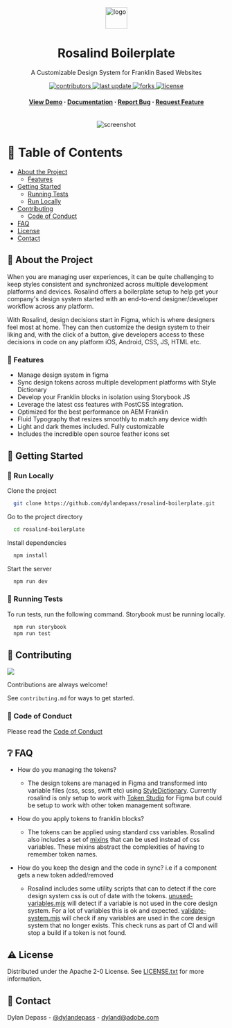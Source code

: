 <div align="center">

  <img src="https://i.imgur.com/KXoW4Em.png" alt="logo" width="50" height="auto" />
  <h1>Rosalind Boilerplate</h1>
  
  <p>
    A Customizable Design System for Franklin Based Websites 
  </p>
  
<!-- Badges -->
<p>
  <a href="https://github.com/Louis3797/awesome-readme-template/graphs/contributors">
    <img src="https://img.shields.io/github/contributors/dylandepass/rosalind-boilerplate" alt="contributors" />
  </a>
  <a href="">
    <img src="https://img.shields.io/github/last-commit/dylandepass/rosalind-boilerplate" alt="last update" />
  </a>
  <a href="https://github.com/Louis3797/awesome-readme-template/network/members">
    <img src="https://img.shields.io/github/forks/dylandepass/rosalind-boilerplate" alt="forks" />
  </a>
  <a href="https://github.com/Louis3797/awesome-readme-template/blob/master/LICENSE">
    <img src="https://img.shields.io/github/license/dylandepass/rosalind-boilerplate" alt="license" />
  </a>
</p>
   
<h4>
    <a href="https://main--rosalind-boilerplate--dylandepass.hlx.live/">View Demo</a>
  <span> · </span>
    <a href="https://dylandepass.github.io/rosalind-boilerplate/?path=/docs/introduction--docs">Documentation</a>
  <span> · </span>
    <a href="https://github.com/dylandepass/rosalind-boilerplate/issues/">Report Bug</a>
  <span> · </span>
    <a href="https://github.com/dylandepass/rosalind-boilerplate/issues/">Request Feature</a>
  </h4>
</div>

<br />

<div align="center"> 
  <img src="https://i.imgur.com/M4Iqceh.png" alt="screenshot" />
</div>

<!-- Table of Contents -->
# :notebook_with_decorative_cover: Table of Contents

- [About the Project](#star2-about-the-project)
  * [Features](#dart-features)
- [Getting Started](#toolbox-getting-started)
  * [Running Tests](#test_tube-running-tests)
  * [Run Locally](#running-run-locally)
- [Contributing](#wave-contributing)
  * [Code of Conduct](#scroll-code-of-conduct)
- [FAQ](#grey_question-faq)
- [License](#warning-license)
- [Contact](#handshake-contact)

<!-- About the Project -->
## :star2: About the Project

When you are managing user experiences, it can be quite challenging to keep styles consistent and synchronized across multiple development platforms and devices. Rosalind offers a boilerplate setup to help get your company's design system started with an end-to-end designer/developer workflow across any platform.

With Rosalind, design decisions start in Figma, which is where designers feel most at home. They can then customize the design system to their liking and, with the click of a button, give developers access to these decisions in code on any platform iOS, Android, CSS, JS, HTML etc.

<!-- Features -->
### :dart: Features

- Manage design system in figma
- Sync design tokens across multiple development platforms with Style Dictionary
- Develop your Franklin blocks in isolation using Storybook JS
- Leverage the latest css features with PostCSS integration.
- Optimized for the best performance on AEM Franklin
- Fluid Typography that resizes smoothly to match any device width
- Light and dark themes included. Fully customizable
- Includes the incredible open source feather icons set

<!-- Getting Started -->
## 	:toolbox: Getting Started

<!-- Run Locally -->
### :running: Run Locally

Clone the project

```bash
  git clone https://github.com/dylandepass/rosalind-boilerplate.git
```

Go to the project directory

```bash
  cd rosalind-boilerplate
```

Install dependencies

```bash
  npm install
```

Start the server

```bash
  npm run dev
```

<!-- Running Tests -->
### :test_tube: Running Tests

To run tests, run the following command. Storybook must be running locally.

```bash
  npm run storybook
  npm run test
```

<!-- Contributing -->
## :wave: Contributing

<a href="https://github.com/dylandepass/rosalind-boilerplate/graphs/contributors">
  <img src="https://contrib.rocks/image?repo=dylandepass/rosalind-boilerplate" />
</a>


Contributions are always welcome!

See `contributing.md` for ways to get started.


<!-- Code of Conduct -->
### :scroll: Code of Conduct

Please read the [Code of Conduct](https://github.com/dylandepass/rosalind-boilerplate/blob/main/CODE_OF_CONDUCT.md)

<!-- FAQ -->
## :grey_question: FAQ

- How do you managing the tokens?

  + The design tokens are managed in Figma and transformed into variable files (css, scss, swift etc) using [StyleDictionary](https://amzn.github.io/style-dictionary/#/). Currently rosalind is only setup to work with [Token Studio](https://docs.tokens.studio/) for Figma but could be setup to work with other token management software.

- How do you apply tokens to franklin blocks?

  + The tokens can be applied using standard css variables. Rosalind also includes a set of [mixins](https://dylandepass.github.io/rosalind-boilerplate/?path=/docs/docs-developers-mixins-introduction--docs) that can be used instead of css variables. These mixins abstract the complexities of having to remember token names.

- How do you keep the design and the code in sync?  i.e if a component gets a new token added/removed

  + Rosalind includes some utility scripts that can to detect if the core design system css is out of date with the tokens. [unused-variables.mjs](https://github.com/dylandepass/rosalind-boilerplate/blob/main/bin/unused-variables.mjs) will detect if a variable is not used in the core design system. For a lot of variables this is ok and expected. [validate-system.mjs](https://github.com/dylandepass/rosalind-boilerplate/blob/main/bin/validate-system.mjs) will check if any variables are used in the core design system that no longer exists. This check runs as part of CI and will stop a build if a token is not found.


<!-- License -->
## :warning: License

Distributed under the Apache 2-0 License. See [LICENSE.txt](https://github.com/dylandepass/rosalind-boilerplate/blob/main/LICENSE) for more information.


<!-- Contact -->
## :handshake: Contact

Dylan Depass - [@dylandepass](https://twitter.com/dylandepass) - dyland@adobe.com
